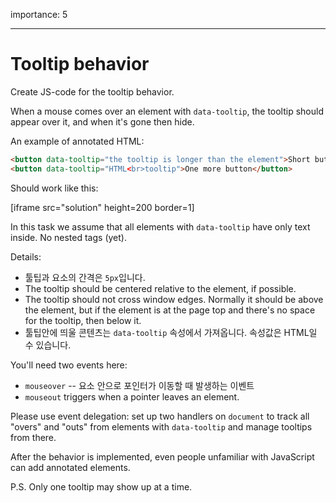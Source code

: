 importance: 5

---

# Tooltip behavior

Create JS-code for the tooltip behavior.

When a mouse comes over an element with `data-tooltip`, the tooltip should appear over it, and when it's gone then hide.

An example of annotated HTML:
```html
<button data-tooltip="the tooltip is longer than the element">Short button</button>
<button data-tooltip="HTML<br>tooltip">One more button</button>
```

Should work like this:

[iframe src="solution" height=200 border=1]

In this task we assume that all elements with `data-tooltip` have only text inside. No nested tags (yet).

Details:

- 툴팁과 요소의 간격은 `5px`입니다.
- The tooltip should be centered relative to the element, if possible.
- The tooltip should not cross window edges. Normally it should be above the element, but if the element is at the page top and there's no space for the tooltip, then below it.
- 툴팁안에 띄울 콘텐츠는 `data-tooltip` 속성에서 가져옵니다. 속성값은 HTML일 수 있습니다.

You'll need two events here:
- `mouseover` -- 요소 안으로 포인터가 이동할 때 발생하는 이벤트
- `mouseout` triggers when a pointer leaves an element.

Please use event delegation: set up two handlers on `document` to track all "overs" and "outs" from elements with `data-tooltip` and manage tooltips from there.

After the behavior is implemented, even people unfamiliar with JavaScript can add annotated elements.

P.S. Only one tooltip may show up at a time.
